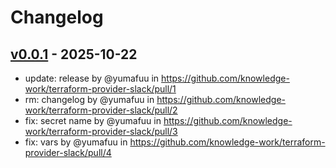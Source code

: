 # Changelog

## [v0.0.1](https://github.com/knowledge-work/terraform-provider-slack/commits/v0.0.1) - 2025-10-22
- update: release by @yumafuu in https://github.com/knowledge-work/terraform-provider-slack/pull/1
- rm: changelog by @yumafuu in https://github.com/knowledge-work/terraform-provider-slack/pull/2
- fix: secret name by @yumafuu in https://github.com/knowledge-work/terraform-provider-slack/pull/3
- fix: vars by @yumafuu in https://github.com/knowledge-work/terraform-provider-slack/pull/4

